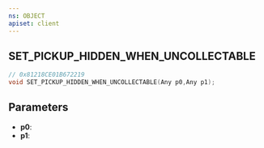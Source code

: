 ```yaml
---
ns: OBJECT
apiset: client
---
```

## SET_PICKUP_HIDDEN_WHEN_UNCOLLECTABLE

```c
// 0x81218CE01B672219
void SET_PICKUP_HIDDEN_WHEN_UNCOLLECTABLE(Any p0,Any p1);
```


## Parameters
* **p0**:
* **p1**:



